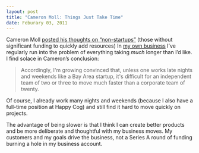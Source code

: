 ```yaml
---
layout: post
title: "Cameron Moll: Things Just Take Time"
date: Feburary 03, 2011
---
```


Cameron Moll [posted his thoughts on &#8220;non-startups&#8221;](http://cameronmoll.tumblr.com/post/3031376012/for-non-startups-things-just-take-time) (those without significant funding to quickly add resources) In [my own business](http://mijingo.com) I&#8217;ve regularly run into the problem of everything taking *much* longer than I&#8217;d like. I find solace in Cameron&#8217;s conclusion:

> Accordingly, I'm growing convinced that, unless one works late nights and weekends like a Bay Area startup, it's difficult for an independent team of two or three to move much faster than a corporate team of twenty.

Of course, I already work many nights and weekends (because I also have a full-time position at Happy Cog) and still find it hard to move quickly on projects. 

The advantage of being slower is that I think I can create better products and be more deliberate and thoughtful with my business moves. My customers and my goals drive the business, not a Series A round of funding burning a hole in my business account. 